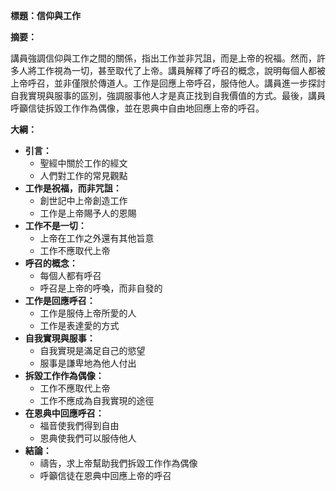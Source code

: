 **標題：信仰與工作**

**摘要：**

講員強調信仰與工作之間的關係，指出工作並非咒詛，而是上帝的祝福。然而，許多人將工作視為一切，甚至取代了上帝。講員解釋了呼召的概念，說明每個人都被上帝呼召，並非僅限於傳道人。工作是回應上帝呼召，服侍他人。講員進一步探討自我實現與服事的區別，強調服事他人才是真正找到自我價值的方式。最後，講員呼籲信徒拆毀工作作為偶像，並在恩典中自由地回應上帝的呼召。

**大綱：**

* **引言：**
    * 聖經中關於工作的經文
    * 人們對工作的常見觀點
* **工作是祝福，而非咒詛：**
    * 創世記中上帝創造工作
    * 工作是上帝賜予人的恩賜
* **工作不是一切：**
    * 上帝在工作之外還有其他旨意
    * 工作不應取代上帝
* **呼召的概念：**
    * 每個人都有呼召
    * 呼召是上帝的呼喚，而非自發的
* **工作是回應呼召：**
    * 工作是服侍上帝所愛的人
    * 工作是表達愛的方式
* **自我實現與服事：**
    * 自我實現是滿足自己的慾望
    * 服事是謙卑地為他人付出
* **拆毀工作作為偶像：**
    * 工作不應取代上帝
    * 工作不應成為自我實現的途徑
* **在恩典中回應呼召：**
    * 福音使我們得到自由
    * 恩典使我們可以服侍他人
* **結論：**
    * 禱告，求上帝幫助我們拆毀工作作為偶像
    * 呼籲信徒在恩典中回應上帝的呼召